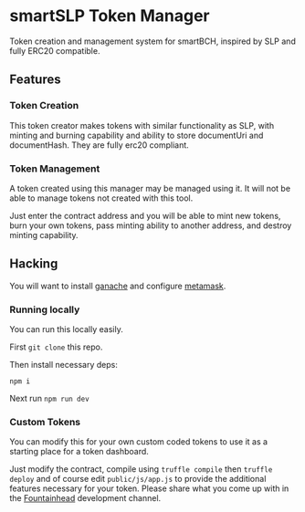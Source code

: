 # smartSLP Token Manager

Token creation and management system for smartBCH, inspired by SLP and fully ERC20 compatible.

## Features

### Token Creation

This token creator makes tokens with similar functionality as SLP, with minting and burning capability and ability to store documentUri and documentHash. They are fully erc20 compliant.

### Token Management

A token created using this manager may be managed using it. It will not be able to manage tokens not created with this tool.

Just enter the contract address and you will be able to mint new tokens, burn your own tokens, pass minting ability to another address, and destroy minting capability.


## Hacking

You will want to install [ganache](https://www.trufflesuite.com/ganache) and configure [metamask](https://www.trufflesuite.com/tutorial#installing-and-configuring-metamask).

### Running locally

You can run this locally easily.

First `git clone` this repo.

Then install necessary deps:

`npm i`

Next run `npm run dev`

### Custom Tokens

You can modify this for your own custom coded tokens to use it as a starting place for a token dashboard.

Just modify the contract, compile using `truffle compile` then `truffle deploy` and of course edit `public/js/app.js` to provide the additional features necessary for your token. Please share what you come up with in the [Fountainhead](https://t.me/fountainheadcash) development channel.
